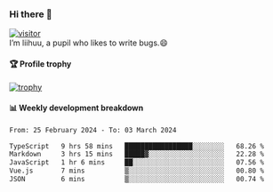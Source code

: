 ### Hi there 👋
[![visitor](https://visitor-badge.glitch.me/badge?page_id=liihuu&right_color=blue)](https://github.com/liihuu)<br>
I’m liihuu, a pupil who likes to write bugs.😄


#### 🏆 Profile trophy
[![trophy](https://github-profile-trophy.vercel.app?username=liihuu&margin-w=16&margin-h=16&rank=-C,-B)](https://github.com/liihuu)


#### 📊 Weekly development breakdown
<!--START_SECTION:waka-->

```txt
From: 25 February 2024 - To: 03 March 2024

TypeScript   9 hrs 58 mins   █████████████████░░░░░░░░   68.26 %
Markdown     3 hrs 15 mins   █████▓░░░░░░░░░░░░░░░░░░░   22.28 %
JavaScript   1 hr 6 mins     ██░░░░░░░░░░░░░░░░░░░░░░░   07.56 %
Vue.js       7 mins          ▒░░░░░░░░░░░░░░░░░░░░░░░░   00.80 %
JSON         6 mins          ▒░░░░░░░░░░░░░░░░░░░░░░░░   00.74 %
```

<!--END_SECTION:waka-->

<!--
**liihuu/liihuu** is a ✨ _special_ ✨ repository because its `README.md` (this file) appears on your GitHub profile.

Here are some ideas to get you started:

- 🔭 I’m currently working on ...
- 🌱 I’m currently learning ...
- 👯 I’m looking to collaborate on ...
- 🤔 I’m looking for help with ...
- 💬 Ask me about ...
- 📫 How to reach me: ...
- 😄 Pronouns: ...
- ⚡ Fun fact: ...
-->
